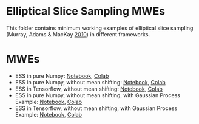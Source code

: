 # Elliptical Slice Sampling MWEs
This folder contains minimum working examples of elliptical slice sampling (Murray, Adams & MacKay [2010](https://proceedings.mlr.press/v9/murray10a.html)) in different frameworks.

# MWEs
* ESS in pure Numpy: [Notebook](https://github.com/adiehl96/master/blob/main/dev/Elliptical%20Slice%20Sampling/Numpy.ipynb), [Colab](https://colab.research.google.com/github/adiehl96/master/blob/main/dev/Elliptical%20Slice%20Sampling/Numpy.ipynb)
* ESS in pure Numpy, without mean shifting: [Notebook](https://github.com/adiehl96/master/blob/main/dev/Elliptical%20Slice%20Sampling/NumpyNoMean.ipynb), [Colab](https://colab.research.google.com/github/adiehl96/master/blob/main/dev/Elliptical%20Slice%20Sampling/NumpyNoMean.ipynb)
* ESS in Tensorflow, without mean shifting: [Notebook](https://github.com/adiehl96/master/blob/main/dev/Elliptical%20Slice%20Sampling/Tensorflow.ipynb), [Colab](https://colab.research.google.com/github/adiehl96/master/blob/main/dev/Elliptical%20Slice%20Sampling/Tensorflow.ipynb)
* ESS in pure Numpy, without mean shifting, with Gaussian Process Example: [Notebook](https://github.com/adiehl96/master/blob/main/dev/Elliptical%20Slice%20Sampling/NumpyNoMeanHinne.ipynb), [Colab](https://colab.research.google.com/github/adiehl96/master/blob/main/dev/Elliptical%20Slice%20Sampling/NumpyNoMeanHinne.ipynb)
* ESS in Tensorflow, without mean shifting, with Gaussian Process Example: [Notebook](https://github.com/adiehl96/master/blob/main/dev/Elliptical%20Slice%20Sampling/TensorflowHinne.ipynb), [Colab](https://colab.research.google.com/github/adiehl96/master/blob/main/dev/Elliptical%20Slice%20Sampling/TensorflowHinne.ipynb)
